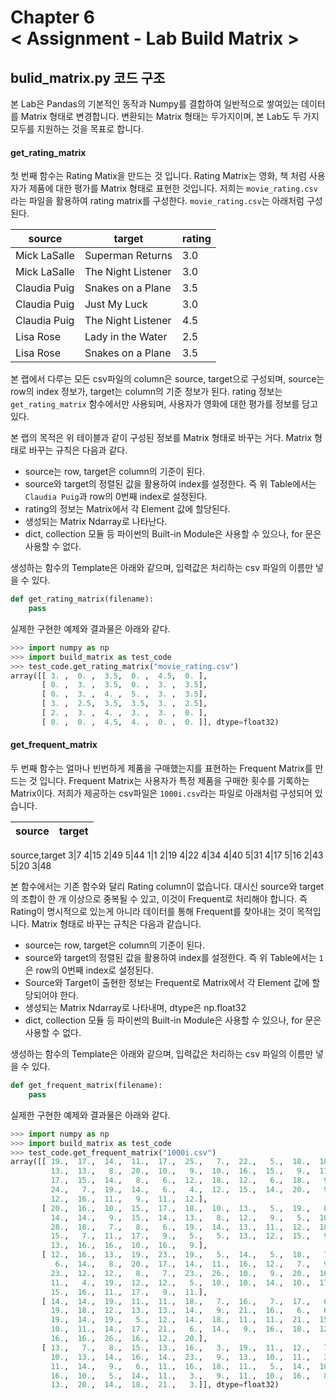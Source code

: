 
Chapter 6<br/>
< Assignment - Lab Build Matrix >
===============================


## bulid_matrix.py 코드 구조
본 Lab은 Pandas의 기본적인 동작과 Numpy를 결합하여 일반적으로 쌓여있는 데이터를 Matrix 형태로 변경합니다. 변환되는 Matrix 형태는 두가지이며, 본 Lab도 두 가지 모두를 지원하는 것을 목표로 합니다.

#### get_rating_matrix
첫 번째 함수는 Rating Matix을 만드는 것 입니다. Rating Matrix는 영화, 책 처럼 사용자가 제품에 대한 평가를 Matrix 형태로 표현한 것입니다. 저희는 `movie_rating.csv`라는 파일을 활용하여 rating matrix를 구성한다. `movie_rating.csv`는 아래처럼 구성된다.

source  |target   | rating
--|---|--
Mick LaSalle|Superman Returns|3.0
Mick LaSalle|The Night Listener|3.0
Claudia Puig|Snakes on a Plane|3.5
Claudia Puig|Just My Luck|3.0
Claudia Puig|The Night Listener|4.5
Lisa Rose|Lady in the Water|2.5
Lisa Rose|Snakes on a Plane|3.5

본 랩에서 다루는 모든 csv파일의 column은 source, target으로 구성되며, source는 row의 index 정보가, target는 column의 기준 정보가 된다. rating 정보는 `get_rating_matrix` 함수에서만 사용되며, 사용자가 영화에 대한 평가를 정보를 담고 있다.

본 랩의 목적은 위 테이블과 같이 구성된 정보를 Matrix 형태로 바꾸는 거다. Matrix 형태로 바꾸는 규칙은 다음과 같다.
- source는 row, target은 column의 기준이 된다.
- source와 target의 정렬된 값을 활용하여 index를 설정한다. 즉 위 Table에서는 `Claudia Puig`과 row의 0번째 index로 설정된다.
- rating의 정보는 Matrix에서 각 Element 값에 할당된다.
- 생성되는 Matrix Ndarray로 나타난다.
- dict, collection 모듈 등 파이썬의 Built-in Module은 사용할 수 있으나, for 문은 사용할 수 없다.

생성하는 함수의 Template은 아래와 같으며, 입력값은 처리하는 csv 파일의 이름만 넣을 수 있다.
```python
def get_rating_matrix(filename):
    pass
```
실제한 구현한 예제와 결과물은 아래와 같다.
```python
>>> import numpy as np
>>> import build_matrix as test_code
>>> test_code.get_rating_matrix("movie_rating.csv")
array([[ 3. ,  0. ,  3.5,  0. ,  4.5,  0. ],
       [ 0. ,  3. ,  3.5,  0. ,  3. ,  3.5],
       [ 0. ,  3. ,  4. ,  5. ,  3. ,  3.5],
       [ 3. ,  2.5,  3.5,  3.5,  3. ,  2.5],
       [ 2. ,  3. ,  4. ,  3. ,  3. ,  0. ],
       [ 0. ,  0. ,  4.5,  4. ,  0. ,  0. ]], dtype=float32)
```

#### get_frequent_matrix
두 번째 함수는 얼마나 빈번하게 제품을 구매했는지를 표현하는 Frequent Matrix를 만드는 것 입니다. Frequent Matrix는 사용자가 특정 제품을 구매한 횟수를 기록하는 Matrix이다. 저희가 제공하는 csv파일은 `1000i.csv`라는 파일로 아래처럼 구성되어 있습니다.

source  |target   
--|---
source,target
3|7
4|15
2|49
5|44
1|1
2|19
4|22
4|34
4|40
5|31
4|17
5|16
2|43
5|20
3|48

본 함수에서는 기존 함수와 달리 Rating column이 없습니다. 대시신 source와 target의 조합이 한 개 이상으로 중복될 수 있고, 이것이 Frequent로 처리해야 합니다. 즉 Rating이 명시적으로 있는게 아니라 데이터를 통해 Frequent를 찾아내는 것이 목적입니다. Matrix 형태로 바꾸는 규칙은 다음과 같습니다.
- source는 row, target은 column의 기준이 된다.
- source와 target의 정렬된 값을 활용하여 index를 설정한다. 즉 위 Table에서는 `1`은 row의 0번째 index로 설정된다.
- Source와 Target이 출현한 정보는 Frequent로 Matrix에서 각 Element 값에 할당되어야 한다.
- 생성되는 Matrix Ndarray로 나타내며, dtype은 np.float32
- dict, collection 모듈 등 파이썬의 Built-in Module은 사용할 수 있으나, for 문은 사용할 수 없다.


생성하는 함수의 Template은 아래와 같으며, 입력값은 처리하는 csv 파일의 이름만 넣을 수 있다.
```python
def get_frequent_matrix(filename):
    pass
```
실제한 구현한 예제와 결과물은 아래와 같다.
```python
>>> import numpy as np
>>> import build_matrix as test_code
>>> test_code.get_frequent_matrix("1000i.csv")
array([[ 19.,  17.,  14.,  11.,  17.,  25.,   7.,  22.,   5.,  18.,  10.,
         13.,  13.,   8.,  20.,  10.,   9.,  10.,  16.,  15.,   9.,  11.,
         17.,  15.,  14.,   8.,   6.,  12.,  18.,  12.,   6.,  18.,   9.,
         24.,   7.,  19.,  14.,   6.,   4.,  12.,  15.,  14.,  20.,   9.,
         12.,  16.,  11.,   9.,  11.,  12.],
       [ 20.,  16.,  10.,  15.,  17.,  18.,  10.,  13.,   5.,  19.,   8.,
         14.,  14.,   9.,  15.,  14.,  13.,   8.,  12.,   9.,   5.,  10.,
         28.,  18.,   7.,   8.,   6.,  19.,  14.,  13.,  11.,  12.,  18.,
         15.,   7.,  11.,  17.,   9.,   5.,   5.,  13.,  12.,  15.,   9.,
         13.,  16.,  16.,  10.,  16.,   9.],
       [ 12.,  16.,  13.,  19.,  23.,  19.,   5.,  14.,   5.,  18.,   7.,
          6.,  14.,   8.,  20.,  17.,  14.,  11.,  16.,  12.,   7.,   9.,
         23.,  12.,  12.,   8.,   7.,  23.,  26.,  10.,   9.,  20.,  16.,
         11.,   4.,  19.,  12.,  12.,   5.,  10.,  10.,  14.,  10.,  17.,
         15.,  16.,  11.,  17.,   9.,  11.],
       [ 14.,  14.,  19.,  11.,  11.,  18.,   7.,  16.,   7.,  17.,   6.,
         19.,  18.,  12.,  13.,  13.,  14.,   9.,  21.,  16.,   6.,   6.,
         19.,  14.,  19.,   5.,  12.,  14.,  18.,  11.,  11.,  21.,  15.,
         10.,  11.,  14.,  17.,  21.,   6.,  14.,   9.,  16.,  18.,  12.,
         16.,  16.,  26.,  16.,  12.,  20.],
       [ 13.,   7.,   8.,  15.,  13.,  16.,   3.,  19.,  11.,  12.,   7.,
         10.,  13.,  14.,  16.,  14.,  23.,   9.,  13.,  10.,  11.,   3.,
         11.,  14.,   9.,   6.,  11.,  16.,  18.,  11.,   5.,  14.,  10.,
         16.,  10.,   5.,  14.,  11.,   3.,   9.,  11.,  10.,  16.,   8.,
         13.,  20.,  14.,  18.,  21.,   3.]], dtype=float32)
```
